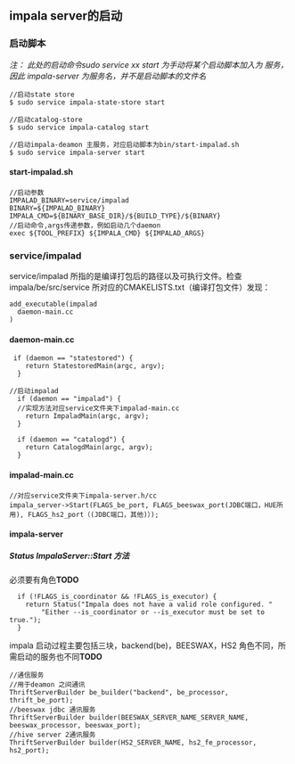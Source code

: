## impala server的启动
### 启动脚本

*注： 此处的启动命令sudo service xx start 为手动将某个启动脚本加入为
服务，因此 impala-server 为服务名，并不是启动脚本的文件名*
````
//启动state store
$ sudo service impala-state-store start

//启动catalog-store
$ sudo service impala-catalog start

//启动impala-deamon 主服务，对应启动脚本为bin/start-impalad.sh
$ sudo service impala-server start

````
#### start-impalad.sh 
````
//启动参数
IMPALAD_BINARY=service/impalad
BINARY=${IMPALAD_BINARY}
IMPALA_CMD=${BINARY_BASE_DIR}/${BUILD_TYPE}/${BINARY}
//启动命令,args传递参数，例如启动几个daemon
exec ${TOOL_PREFIX} ${IMPALA_CMD} ${IMPALAD_ARGS}

````

### service/impalad
service/impalad 所指的是编译打包后的路径以及可执行文件。检查impala/be/src/service
所对应的CMAKELISTS.txt（编译打包文件）发现：
````
add_executable(impalad
  daemon-main.cc
)
````
#### daemon-main.cc
````
 if (daemon == "statestored") {
    return StatestoredMain(argc, argv);
  }

//启动impalad
  if (daemon == "impalad") {
  //实现方法对应service文件夹下impalad-main.cc
    return ImpaladMain(argc, argv);
  }

  if (daemon == "catalogd") {
    return CatalogdMain(argc, argv);
  }
````

#### impalad-main.cc
````
//对应service文件夹下impala-server.h/cc
impala_server->Start(FLAGS_be_port, FLAGS_beeswax_port(JDBC端口，HUE所用), FLAGS_hs2_port（(JDBC端口，其他)）);
````

#### impala-server
##### Status ImpalaServer::Start 方法

必须要有角色**TODO**
````
  if (!FLAGS_is_coordinator && !FLAGS_is_executor) {
    return Status("Impala does not have a valid role configured. "
        "Either --is_coordinator or --is_executor must be set to true.");
  }
````

impala 启动过程主要包括三块，backend(be)，BEESWAX，HS2
角色不同，所需启动的服务也不同**TODO**
````
//通信服务
//用于deamon 之间通讯
ThriftServerBuilder be_builder("backend", be_processor, thrift_be_port);
//beeswax jdbc 通讯服务
ThriftServerBuilder builder(BEESWAX_SERVER_NAME_SERVER_NAME, beeswax_processor, beeswax_port);
//hive server 2通讯服务
ThriftServerBuilder builder(HS2_SERVER_NAME, hs2_fe_processor, hs2_port);
````
